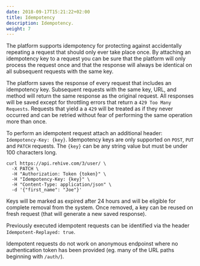 ```yaml
---
date: 2018-09-17T15:21:22+02:00
title: Idempotency
description: Idempotency.
weight: 7
---
```


The platform supports idempotency for protecting against accidentally repeating a request that should only ever take place once. By attaching an idempotency key to a request you can be sure that the platform will only process the request once and that the response will always be identical on all subsequent requests with the same key.

The platform saves the response of every request that includes an idempotency key. Subsequent requests with the same key, URL, and method will return the same response as the original request. All responses will be saved except for throttling errors that return a `429 Too Many Requests`. Requests that yield a a `429` will be treated as if they never occurred and can be retried without fear of performing the same operation more than once.

To perform an idempotent request attach an additional header: `Idempotency-Key: {key}`. Idempotency keys are only supported on `POST`, `PUT` and `PATCH` requests. The `{key}` can be any string value but must be under 100 characters long.

```shell
curl https://api.rehive.com/3/user/ \
  -X PATCH \
  -H "Authorization: Token {token}" \
  -H "Idempotency-Key: {key}" \
  -H "Content-Type: application/json" \
  -d '{"first_name": "Joe"}'
```

Keys will be marked as expired after 24 hours and will be eligible for complete removal from the system. Once removed, a key can be reused on fresh request (that will generate a new saved response).

Previously executed idempotent requests can be identified via the header `Idempotent-Replayed: true`.

<aside class="notice">
  Idempotent requests do not work on anonymous endpoinst where no authentication token has been provided (eg. many of the URL paths beginning with <code>/auth/</code>).
</aside>
